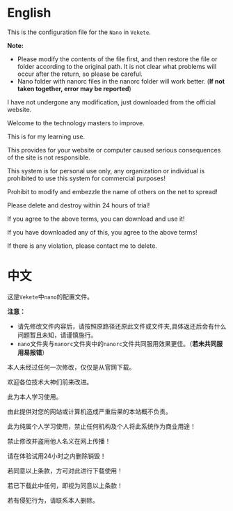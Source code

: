 # English

This is the configuration file for the `Nano` in `Vekete`.

**Note:**

- Please modify the contents of the file first, and then restore the file or folder according to the original path. It is not clear what problems will occur after the return, so please be careful.
- Nano folder with nanorc files in the nanorc folder will work better. (**If not taken together, error may be reported**)

I have not undergone any modification, just downloaded from the official website.

Welcome to the technology masters to improve.

This is for my learning use.

This provides for your website or computer caused serious consequences of the site is not responsible.

This system is for personal use only, any organization or individual is prohibited to use this system for commercial purposes!

Prohibit to modify and embezzle the name of others on the net to spread!

Please delete and destroy within 24 hours of trial!

If you agree to the above terms, you can download and use it!

If you have downloaded any of this, you agree to the above terms!

If there is any violation, please contact me to delete.

# 中文

这是`Vekete`中`nano`的配置文件。

**注意：**

- 请先修改文件内容后，请按照原路径还原此文件或文件夹,具体返还后会有什么问题暂且未知，请谨慎施行。
- `nano`文件夹与`nanorc`文件夹中的`nanorc`文件共同服用效果更佳。（**若未共同服用易报错**）

本人未经过任何一次修改，仅仅是从官网下载。

欢迎各位技术大神们前来改进。

此为本人学习使用。

由此提供对您的网站或计算机造成严重后果的本站概不负责。

此为纯属个人学习使用，禁止任何机构及个人将此系统作为商业用途！

禁止修改并盗用他人名义在网上传播！

请在体验试用24小时之内删除销毁！

若同意以上条款，方可对此进行下载使用！

若已下载此中任何，即视为同意以上条款！

若有侵犯行为，请联系本人删除。
